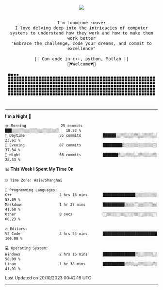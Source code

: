 <p align="center"><img src="https://i.imgur.com/A6bWGFl.gif"/></p>

<p align="center">
  <br />
  <samp>
    I'm Loomione :wave:
    <br />
    I love delving deep into the intricacies of computer systems to understand how they work and how to make them work better
    <br />
    "Embrace the challenge, code your dreams, and commit to excellence"
    <br>
                  <br> || Can code in c++, python, Matlab || <br>
                             🌼♥️Welcome♥️🥰
  </samp>
</p> 
<div align="center">
<picture>
  <source media="(prefers-color-scheme: dark)" srcset="https://raw.githubusercontent.com/Loomione/Loomione/output/github-contribution-grid-snake-dark.svg">
  <source media="(prefers-color-scheme: light)" srcset="https://raw.githubusercontent.com/Loomione/Loomione/output/github-contribution-grid-snake.svg">
  <img alt="github contribution grid snake animation" src="https://raw.githubusercontent.com/Loomione/Loomione/output/github-contribution-grid-snake.svg">
</picture>
</div>

-------

<!--START_SECTION:waka-->
**I'm a Night 🦉** 

```text
🌞 Morning                25 commits          ███░░░░░░░░░░░░░░░░░░░░░░   10.73 % 
🌆 Daytime                55 commits          ██████░░░░░░░░░░░░░░░░░░░   23.61 % 
🌃 Evening                87 commits          █████████░░░░░░░░░░░░░░░░   37.34 % 
🌙 Night                  66 commits          ███████░░░░░░░░░░░░░░░░░░   28.33 % 
```


📊 **This Week I Spent My Time On** 

```text
🕑︎ Time Zone: Asia/Shanghai

💬 Programming Languages: 
C++                      2 hrs 16 mins       ███████████████░░░░░░░░░░   58.09 % 
Markdown                 1 hr 37 mins        ██████████░░░░░░░░░░░░░░░   41.68 % 
Other                    0 secs              ░░░░░░░░░░░░░░░░░░░░░░░░░   00.23 % 

🔥 Editors: 
VS Code                  3 hrs 54 mins       █████████████████████████   100.00 % 

💻 Operating System: 
Windows                  2 hrs 16 mins       ███████████████░░░░░░░░░░   58.09 % 
Linux                    1 hr 38 mins        ██████████░░░░░░░░░░░░░░░   41.91 % 
```


 Last Updated on 20/10/2023 00:42:18 UTC
<!--END_SECTION:waka-->
-------





